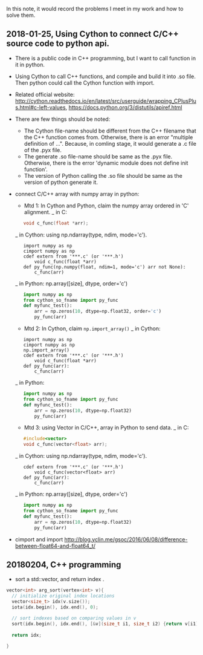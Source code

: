 In this note, it would record the problems I meet in my work and how to solve them.

## 2018-01-25, Using Cython to connect C/C++ source code to python api.
  + There is a public code in C++ programming, but I want to call function in it in python.
  + Using Cython to call C++ functions, and compile and build it into .so file. Then python could call the Cython function with import.
  + Related official website: <http://cython.readthedocs.io/en/latest/src/userguide/wrapping_CPlusPlus.html#c-left-values>, <https://docs.python.org/3/distutils/apiref.html>
  + There are few things should be noted:
    * The Cython file-name should be different from the C++ filename that the C++ function comes from. Otherwise, there is an error "multiple definition of ...". Because, in comling stage, it would generate a .c file of the .pyx file.
    * The generate .so file-name should be same as the .pyx file. Otherwise, there is the error 'dynamic module does not define init function'.
    * The version of Python calling the .so file should be same as the version of python generate it.
    
  + connect C/C++ array with numpy array in python:
    * Mtd 1: In Cython and Python, claim the numpy array ordered in 'C' alignment.
     _ in C: 
     ```c++
        void c_func(float *arr);
     ```
     _ in Cython: using np.ndarray(type, ndim, mode='c').
     ```cython
        import numpy as np
        cimport numpy as np
        cdef extern from '***.c' (or '***.h')
            void c_func(float *arr)
        def py_func(np.numpy(float, ndim=1, mode='c') arr not None):
            c_func(arr)
     ```    
     _ in Python: np.array([size], dtype, order='c')
     ```python
        import numpy as np
        from cython_so_fname import py_func
        def myfunc_test():
            arr = np.zeros(10, dtype=np.float32, order='c')
            py_func(arr)
     ```
    * Mtd 2: In Cython, claim ```np.import_array()```
     _ in Cython:
     ```cython
        import numpy as np
        cimport numpy as np
        np.import_array()
        cdef extern from '***.c' (or '***.h')
            void c_func(float *arr)
        def py_func(arr):
            c_func(arr)
     ```    
     _ in Python:
     ```python
        import numpy as np
        from cython_so_fname import py_func
        def myfunc_test():
            arr = np.zeros(10, dtype=np.float32)
            py_func(arr) 
     ```
     * Mtd 3: using Vector in C/C++, array in Python to send data.
     _ in C: 
     ```c++
        #include<vector>
        void c_func(vector<float> arr);
     ```
     _ in Cython: using np.ndarray(type, ndim, mode='c').
     ```cython
        cdef extern from '***.c' (or '***.h')
            void c_func(vector<float> arr)
        def py_func(arr):
            c_func(arr)
     ```    
     _ in Python: np.array([size], dtype, order='c')
     ```python
        import numpy as np
        from cython_so_fname import py_func
        def myfunc_test():
            arr = np.zeros(10, dtype=np.float32)
            py_func(arr)
     ```
  + cimport and import <http://blog.yclin.me/gsoc/2016/06/08/difference-between-float64-and-float64_t/>
  
  
## 20180204, C++ programming
  + sort a std::vector, and return index .
  ```c++
  vector<int> arg_sort(vertex<int> v){
    // initialize original index locations
    vector<size_t> idx(v.size());
    iota(idx.begin(), idx.end(), 0);

    // sort indexes based on comparing values in v
    sort(idx.begin(), idx.end(), [&v](size_t i1, size_t i2) {return v[i1] < v[i2];});
         
    return idx;
       
  }

  ```
